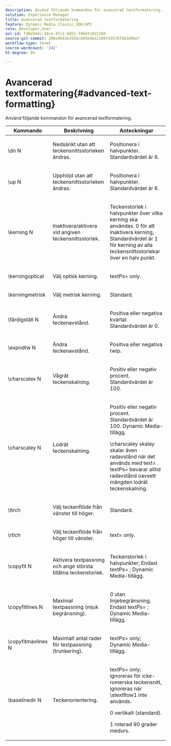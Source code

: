 ```yaml
---
description: Använd följande kommandon för avancerad textformatering.
solution: Experience Manager
title: Avancerad textformatering
feature: Dynamic Media Classic,SDK/API
role: Developer,User
exl-id: fd0e94dc-34ce-4fc1-8d52-f8647c8312b8
source-git-commit: 206e4643e3926cb85b4be2189743578f88180be7
workflow-type: tm+mt
source-wordcount: '242'
ht-degree: 0%

---
```


# Avancerad textformatering{#advanced-text-formatting}

Använd följande kommandon för avancerad textformatering.

<table id="table_43B2EB887C0F471BB60C23B570E7D3D2"> 
 <thead> 
  <tr> 
   <th class="entry"> Kommando </th> 
   <th class="entry"> Beskrivning </th> 
   <th class="entry"> Anteckningar </th> 
  </tr> 
 </thead>
 <tbody> 
  <tr> 
   <td> <span class="codeph"> \dn  <span class="varname"> N  </span> </span> </td> 
   <td> <p>Nedsänkt utan att teckensnittsstorleken ändras. </p> </td> 
   <td> <p>Positionera i halvpunkter. Standardvärdet är 6. </p> </td> 
  </tr> 
  <tr> 
   <td> <span class="codeph"> \up  <span class="varname"> N  </span> </span> </td> 
   <td> <p>Upphöjd utan att teckensnittsstorleken ändras. </p> </td> 
   <td> <p>Positionera i halvpunkter. Standardvärdet är 6. </p> </td> 
  </tr> 
  <tr> 
   <td> <span class="codeph"> \kerning  <span class="varname"> N  </span> </span> </td> 
   <td> <p>Inaktivera/aktivera vid angiven teckensnittsstorlek. </p> </td> 
   <td> <p>Teckenstorlek i halvpunkter över vilka kerning ska användas. 0 för att inaktivera kerning, Standardvärdet är 1 för kerning av alla teckensnittsstorlekar över en halv punkt. </p> </td> 
  </tr> 
  <tr> 
   <td> <span class="codeph"> \kerningoptical  </span> </td> 
   <td> <p>Välj optisk kerning. </p> </td> 
   <td> <p> <span class="codeph"> textPs=  </span> only. </p> </td> 
  </tr> 
  <tr> 
   <td> <span class="codeph"> \kerningmetrisk  </span> </td> 
   <td> <p>Välj metrisk kerning. </p> </td> 
   <td> <p>Standard. </p> </td> 
  </tr> 
  <tr> 
   <td> <span class="codeph"> \färdigställ  <span class="varname"> N  </span> </span> </td> 
   <td> <p>Ändra teckenavstånd. </p> </td> 
   <td> <p>Positiva eller negativa kvartal. Standardvärdet är 0. </p> </td> 
  </tr> 
  <tr> 
   <td> <span class="codeph"> \expndtw  <span class="varname"> N  </span> </span> </td> 
   <td> <p>Ändra teckenavstånd. </p> </td> 
   <td> <p>Positiva eller negativa twip. </p> </td> 
  </tr> 
  <tr> 
   <td> <span class="codeph"> \charscalex  <span class="varname"> N  </span> </span> </td> 
   <td> <p>Vågrät teckenskalning. </p> </td> 
   <td> <p>Positiv eller negativ procent. Standardvärdet är 100. </p> </td> 
  </tr> 
  <tr> 
   <td> <span class="codeph"> \charscaley  <span class="varname"> N  </span> </span> </td> 
   <td> <p>Lodrät teckenskalning. </p> </td> 
   <td> <p>Positiv eller negativ procent. Standardvärdet är 100. Dynamic Media-tillägg. </p> <p> <span class="codeph"> \charscaley skaley skalar  </span> även radavstånd när det används med  <span class="codeph"> text=  </span>. <span class="codeph"> textPs= bevarar  </span> alltid radavstånd oavsett mängden lodrät teckenskalning. </p> </td> 
  </tr> 
  <tr> 
   <td> <span class="codeph"> \ltrch  </span> </td> 
   <td> <p>Välj teckenflöde från vänster till höger. </p> </td> 
   <td> <p>Standard. </p> </td> 
  </tr> 
  <tr> 
   <td> <span class="codeph"> \rtlch  </span> </td> 
   <td> <p>Välj teckenflöde från höger till vänster. </p> </td> 
   <td> <p> <span class="codeph"> text=  </span> only. </p> </td> 
  </tr> 
  <tr> 
   <td> <span class="codeph"> \copyfit  <span class="varname"> N  </span> </span> </td> 
   <td> <p>Aktivera textpassning och ange största tillåtna teckenstorlek. </p> </td> 
   <td> <p>Teckenstorlek i halvpunkter; Endast <span class="codeph"> textPs= </span>; Dynamic Media-tillägg. </p> </td> 
  </tr> 
  <tr> 
   <td> <span class="codeph"> \copyfitlines  <span class="varname"> N  </span> </span> </td> 
   <td> <p>Maximal textpassning (mjuk begränsning). </p> </td> 
   <td> <p>0 utan linjebegränsning, Endast <span class="codeph"> textPs= </span>; Dynamic Media-tillägg. </p> </td> 
  </tr> 
  <tr> 
   <td> <span class="codeph"> \copyfitmaxlines  <span class="varname"> N  </span> </span> </td> 
   <td> <p>Maximalt antal rader för textpassning (trunkering). </p> </td> 
   <td> <p> <span class="codeph"> textPs=  </span> only; Dynamic Media-tillägg. </p> </td> 
  </tr> 
  <tr> 
   <td> <span class="codeph"> \baselinedir  <span class="varname"> N  </span> </span> </td> 
   <td> <p>Teckenorientering. </p> </td> 
   <td> <p> <span class="codeph"> textPs=  </span> only; ignoreras för icke-romerska teckensnitt, ignoreras när  <span class="codeph"> \stextflow1 inte  </span> används. </p> <p>0 vertikalt (standard). </p> <p>1 roterad 90 grader medurs. </p> </td> 
  </tr> 
 </tbody> 
</table>

